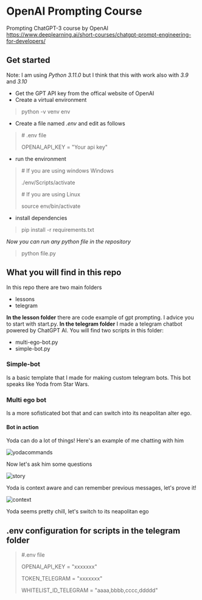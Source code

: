# OpenAI Prompting Course
 Prompting ChatGPT-3 course by OpenAI
 https://www.deeplearning.ai/short-courses/chatgpt-prompt-engineering-for-developers/
## Get started
Note: I am using *Python 3.11.0* but I think that this with work also with *3.9* and *3.10* 
- Get the GPT API key from the offical website of OpenAI
- Create a virtual environment 
> python -v venv env
- Create a file named *.env* and edit as follows
> \# .env file
> 
> OPENAI_API_KEY = "Your api key"
- run the environment
> \# If you are using windows Windows
> 
> ./env/Scripts/activate
> 
> \# If you are using Linux
> 
> source env/bin/activate

- install dependencies
> pip install -r requirements.txt

*Now you can run any python file in the repository*
> python file.py
## What you will find in this repo
In this repo there are two main folders
- lessons
- telegram

**In the lesson folder** there are code example of gpt prompting. I advice you to start with start.py.
**In the telegram folder** I made a telegram chatbot powered by ChatGPT AI. You will find two scripts in this folder:
- multi-ego-bot.py
- simple-bot.py

###  Simple-bot
Is a basic template that I made for making custom telegram bots. This bot speaks like Yoda from Star Wars.
### Multi ego bot
Is a more sofisticated bot that and can switch into its neapolitan alter ego.
#### Bot in action
Yoda can do a lot of things! Here's an example of me chatting with him

![yodacommands](https://github.com/AlessandroBonomo28/OpenAI-Prompting-Course/assets/75626033/c52e7fdd-145b-4666-a22e-7d6b04707812)

Now let's ask him some questions

![story](https://github.com/AlessandroBonomo28/OpenAI-Prompting-Course/assets/75626033/e1d5387c-3a2e-4494-bd42-81b140c506c3)

Yoda is context aware and can remember previous messages, let's prove it!

![context](https://github.com/AlessandroBonomo28/OpenAI-Prompting-Course/assets/75626033/281ecba5-e89f-4810-b931-7cab397d6072)

Yoda seems pretty chill, let's switch to its neapolitan ego



## .env configuration for scripts in the telegram folder
> \#.env file
>
> OPENAI_API_KEY = "xxxxxxx"
> 
> TOKEN_TELEGRAM = "xxxxxxx"
> 
> WHITELIST_ID_TELEGRAM = "aaaa,bbbb,cccc,ddddd"
